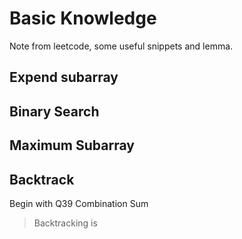 # Basic Knowledge
Note from leetcode, some useful snippets and lemma.

## Expend subarray


## Binary Search


## Maximum Subarray


## Backtrack
Begin with Q39 Combination Sum

> Backtracking is 